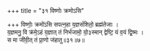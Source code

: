 +++
title = "३१ विष्णोः क्रमोऽसि"

+++
विष्णोः॒ क्रमो॑ऽसि सपत्न॒हा य॒ज्ञसं॑शितो॒ ब्रह्म॑तेजाः ।  
य॒ज्ञमनु॒ वि क्र॑मे॒ऽहं य॒ज्ञात् तं निर्भ॑जामो॒ यो॒३स्मान् द्वेष्टि॒ यं व॒यं द्वि॒ष्मः ।  
स मा जी॑वी॒त् तं प्रा॒णो ज॑हातु॥३१॥७॥  
